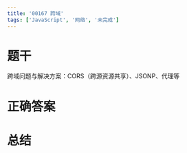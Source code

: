 ```yaml
---
title: '00167 跨域'
tags: ['JavaScript', '网络', '未完成']
---
```


# 题干

跨域问题与解决方案：CORS（跨源资源共享）、JSONP、代理等

# 正确答案



# 总结



<script>
  function func() {

  }
  
</script>